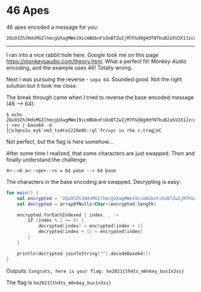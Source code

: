 # 46 Apes
46 apes encoded a message for you:

```
2Qu93ZhJHdsMGIlhmcgUXagMWe19icmBGbnFiOoBTZwIjM7FGd0gHdfNTbuB2a5V2X1JzcuF3MzNQf==
```

---

I ran into a nice rabbit hole here. Google took me on this page https://monkeysaudio.com/theory.html.
What a perfect fit! _Monkey Audio_ encoding, and the example uses 46!
Totally wrong..

Next I was pursuing the reverse - `sepa 64`. Sounded good. Not the right solution but it took me close.

The break through came when I tried to reverse the base encoded message (46 --> 64):
```
$ echo 2Qu93ZhJHdsMGIlhmcgUXagMWe19icmBGbnFiOoBTZwIjM7FGd0gHdfNTbuB2a5V2X1JzcuF3MzNQf | rev | base64 -d
}s3qns2u_eyk`nm3_tx4ta{220e0h:!gl`fr/uyc iu rhe c,tragnC
```

Not perfect, but the flag is here somehow...

After some time I realized, that some characters are just swapped. Then and finally understand the challenge:
```
4<-->6 a<-->pe<-->s = 64 pase --> 64 base
```

The characters in the base encoding are swapped. Decrypting is easy:
```kotlin
fun main() {
    val encrypted = "2Qu93ZhJHdsMGIlhmcgUXagMWe19icmBGbnFiOoBTZwIjM7FGd0gHdfNTbuB2a5V2X1JzcuF3MzNQf=="
    val decrypted = arrayOfNulls<Char>(encrypted.length)

    encrypted.forEachIndexed { index, _ ->
        if (index % 2 == 0) {
            decrypted[index] = encrypted[index + 1]
            decrypted[index + 1] = encrypted[index]
        }
    }

    println(decrypted.joinToString("").decodeBase64())
}
```

Outputs: `Congrats, here is your flag: he2021{th4ts_m0nkey_bus1n3ss}`

The flag is `he2021{th4ts_m0nkey_bus1n3ss}`